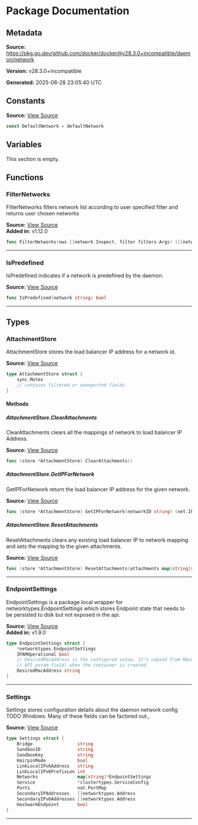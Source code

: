 # Package Documentation

## Metadata

**Source:** https://pkg.go.dev/github.com/docker/docker@v28.3.0+incompatible/daemon/network

**Version:** v28.3.0+incompatible

**Generated:** 2025-06-28 23:05:40 UTC

## Constants

**Source:** [View Source](https://github.com/docker/docker/blob/v28.3.0/daemon/network/network_mode.go#L7)

```go
const DefaultNetwork = defaultNetwork
```

## Variables

This section is empty.

## Functions

### FilterNetworks

FilterNetworks filters network list according to user specified filter
and returns user chosen networks

**Source:** [View Source](https://github.com/docker/docker/blob/v28.3.0/daemon/network/filter.go#L12)  
**Added in:** v1.12.0

```go
func FilterNetworks(nws []network.Inspect, filter filters.Args) ([]network.Inspect, error)
```

---

### IsPredefined

IsPredefined indicates if a network is predefined by the daemon.

**Source:** [View Source](https://github.com/docker/docker/blob/v28.3.0/daemon/network/network_mode.go#L10)  

```go
func IsPredefined(network string) bool
```

---

## Types

### AttachmentStore

AttachmentStore stores the load balancer IP address for a network id.

**Source:** [View Source](https://github.com/docker/docker/blob/v28.3.0/daemon/network/settings.go#L42)  

```go
type AttachmentStore struct {
	sync.Mutex
	// contains filtered or unexported fields
}
```

#### Methods

##### AttachmentStore.ClearAttachments

ClearAttachments clears all the mappings of network to load balancer IP Address.

**Source:** [View Source](https://github.com/docker/docker/blob/v28.3.0/daemon/network/settings.go#L67)  

```go
func (store *AttachmentStore) ClearAttachments()
```

##### AttachmentStore.GetIPForNetwork

GetIPForNetwork return the load balancer IP address for the given network.

**Source:** [View Source](https://github.com/docker/docker/blob/v28.3.0/daemon/network/settings.go#L78)  

```go
func (store *AttachmentStore) GetIPForNetwork(networkID string) (net.IP, bool)
```

##### AttachmentStore.ResetAttachments

ResetAttachments clears any existing load balancer IP to network mapping and
sets the mapping to the given attachments.

**Source:** [View Source](https://github.com/docker/docker/blob/v28.3.0/daemon/network/settings.go#L51)  

```go
func (store *AttachmentStore) ResetAttachments(attachments map[string]string) error
```

---

### EndpointSettings

EndpointSettings is a package local wrapper for
networktypes.EndpointSettings which stores Endpoint state that
needs to be persisted to disk but not exposed in the api.

**Source:** [View Source](https://github.com/docker/docker/blob/v28.3.0/daemon/network/settings.go#L33)  
**Added in:** v1.9.0

```go
type EndpointSettings struct {
	*networktypes.EndpointSettings
	IPAMOperational bool
	// DesiredMacAddress is the configured value, it's copied from MacAddress (the
	// API param field) when the container is created.
	DesiredMacAddress string
}
```

---

### Settings

Settings stores configuration details about the daemon network config
TODO Windows. Many of these fields can be factored out.,

**Source:** [View Source](https://github.com/docker/docker/blob/v28.3.0/daemon/network/settings.go#L15)  

```go
type Settings struct {
	Bridge                 string
	SandboxID              string
	SandboxKey             string
	HairpinMode            bool
	LinkLocalIPv6Address   string
	LinkLocalIPv6PrefixLen int
	Networks               map[string]*EndpointSettings
	Service                *clustertypes.ServiceConfig
	Ports                  nat.PortMap
	SecondaryIPAddresses   []networktypes.Address
	SecondaryIPv6Addresses []networktypes.Address
	HasSwarmEndpoint       bool
}
```

---

